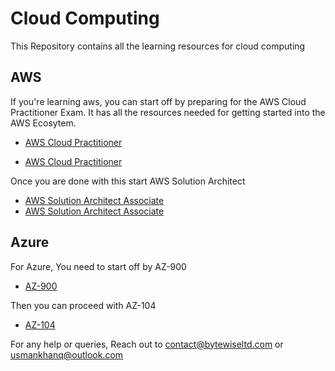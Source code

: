 # Cloud Computing

This Repository contains all the learning resources for cloud computing

## AWS

If you're learning aws, you can start off by preparing for the AWS Cloud Practitioner Exam. It has all the resources needed for getting started into the AWS Ecosytem.

- [AWS Cloud Practitioner](https://www.youtube.com/watch?v=SOTamWNgDKc)

- [AWS Cloud Practitioner](https://www.youtube.com/watch?v=35JSBXkjuhk)

Once you are done with this start AWS Solution Architect 

- [AWS Solution Architect Associate](https://www.youtube.com/watch?v=Ia-UEYYR44s&t=18307s)
- [AWS Solution Architect Associate](https://www.youtube.com/watch?v=keoNi7MmAUY)


## Azure

For Azure, You need to start off by AZ-900

- [AZ-900](https://www.youtube.com/watch?v=NKEFWyqJ5XA&t=6851s)

Then you can proceed with AZ-104

- [AZ-104](https://www.youtube.com/watch?v=10PbGbTUSAg&t=7455s)



For any help or queries, Reach out to contact@bytewiseltd.com or usmankhanq@outlook.com